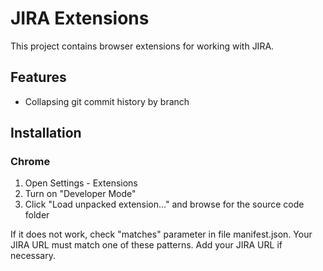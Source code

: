 # JIRA Extensions

This project contains browser extensions for working with JIRA.

## Features

* Collapsing git commit history by branch

## Installation

### Chrome

1. Open Settings - Extensions
1. Turn on "Developer Mode"
1. Click "Load unpacked extension..." and browse for the source code folder

If it does not work, check "matches" parameter in file manifest.json. Your JIRA URL must match one of these patterns.
Add your JIRA URL if necessary.